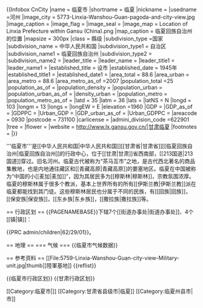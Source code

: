 {{Infobox CnCity
|name = 临夏市
|shortname = 临夏
|nickname = 
|usedname =河州 
|image_city = 5773-Linxia-Wanshou-Guan-pagoda-and-city-view.jpg
|image_caption = 
|image_flag = 
|image_seal = 
|image_map = Location of Linxia Prefecture within Gansu (China).png
|map_caption = 临夏回族自治州的位置
|mapsize = 300px
|class = 縣级
|subdivision_type =国家
|subdivision_name = 中华人民共和国
|subdivision_type1 = 自治区
|subdivision_name1 = 临夏回族自治州
|subdivision_type2 = 
|subdivision_name2 = 
|leader_title = 
|leader_name = 
|leader_title1 = 
|leader_name1 = 
|established_title = 设市
|established_date = 1945年
|established_title1 = 
|established_date1 = 
|area_total = 88.6
|area_urban = 
|area_metro = 88.6
|area_metro_as_of  =2007
|population_total =25
|population_as_of = 
|population_density = 
|population_urban = 
|population_urban_as_of = 
|density_urban = 
|population_metro = 
|population_metro_as_of = 
|latd = 35
|latm = 36
|lats = 
|latNS = N
|longd = 103
|longm = 13
|longs = 
|longEW = E
|elevation =1960
|GDP = 
|GDP_as_of = 
|GDPPC = 
|Urban_GDP = 
|GDP_urban_as_of = 
|Urban_GDPPC = 
|areacode = 0930
|postcode = 731100
|carlicense = 
|admini_division_code =622901
|tree = 
|flower = 
|website = http://www.lx.gansu.gov.cn/|甘肃临夏
|footnotes = 
|}}

'''临夏市'''是[[中华人民共和国|中华人民共和国]][[甘肃省|甘肃省]][[临夏回族自治州|临夏回族自治州]]的行政中心，位于[[甘肃|甘肃]]省西南部，[[213国道|213国道]]穿过。旧名河州。临夏古代被称为“茶马互市”之地，是古代西北著名的商品集散地，也是内地通往藏区和[[青藏高原|青藏高原]]的要塞地区。临夏在中国被称为“中国的小[[麦加|麦加]]”，因为其居民多为[[穆斯林|穆斯林]]，宗教氛围浓厚。临夏的穆斯林属于很多个教派，基本上世界所有的所有[[伊斯兰教|伊斯兰教]]派在临夏都能找到其门徒。这些穆斯林居民也分属于不同的民族，有[[回族|回族]]，[[保安族|保安族]]，[[东乡族|东乡族]]，[[撒拉族|撒拉族]]等。

== 行政区划 ==
{{PAGENAMEBASE}}下辖7个[[街道办事处|街道办事处]]、4个[[镇|镇]]：

{{PRC admin/children|62/29/01}}。

== 地理 ==
=== 气候 ===
{{临夏市气候数据}}

== 参考资料 ==
[[File:5759-Linxia-Wanshou-Guan-city-view-Military-unit.jpg|thumb]]陸軍基地]]
{{reflist}}

{{临夏市行政区划}}
{{甘肃行政区划}}

[[Category:临夏市|]]
[[Category:甘肃省县级市|临夏]]
[[Category:临夏州县市|市]]